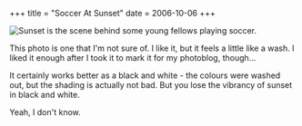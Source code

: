 +++
title = "Soccer At Sunset"
date = 2006-10-06
+++

![Sunset is the scene behind some young fellows playing soccer.](/photos/SoccerAtSunset.jpg "Clouds are my current photographic preoccupation.")

This photo is one that I'm not sure of. I like it, but it feels a little like a wash. I liked it enough after I took it to mark it for my photoblog, though...

It certainly works better as a black and white - the colours were washed out, but the shading is actually not bad. But you lose the vibrancy of sunset in black and white.

Yeah, I don't know.
